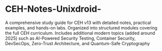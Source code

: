 # CEH-Notes-Unixdroid-
A comprehensive study guide for CEH v13 with detailed notes, practical examples, and hands-on labs. Organized into structured modules covering the full CEH curriculum. Includes additional modern topics (added around 2025) such as AI-Powered Security Testing, Container Security, DevSecOps, Zero-Trust Architecture, and Quantum-Safe Cryptography
